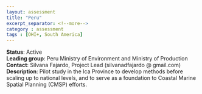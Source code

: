 ```yaml
---
layout: assessment
title: "Peru"
excerpt_separator: <!--more-->
category : assessment
tags : [OHI+, South America]
---
```


**Status**: Active  
**Leading group**: Peru Ministry of Environment and Ministry of Production  
**Contact**: Silvana Fajardo, Project Lead (silvanadfajardo @ gmail.com)  
**Description**: Pilot study in the Ica Province to develop methods before scaling up to national levels, and to serve as a foundation to Coastal Marine Spatial Planning (CMSP) efforts.  
